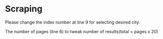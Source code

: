 # Scraping

Please change the index number at line 9 for selecting desired city.

The number of pages (line 6) to tweak number of results(total = pages x 20)

